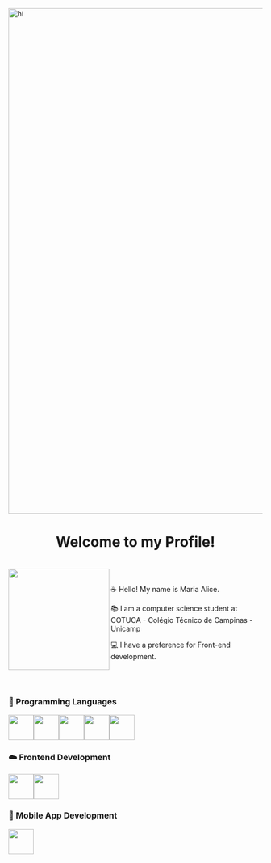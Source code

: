 <img src="https://www.imagensanimadas.com/data/media/280/estrela-imagem-animada-0071.gif" width="1000px" alt="hi" align="center"> <br>
 <h1 align="center">Welcome to my Profile!</h1> 
 <br/>
<img src="https://github.com/MaraAlce/MaraAlce/assets/89542647/a9e28ddf-492d-446e-ad72-afb48d3171ac" width="200px"align="left">
 <br/> 
 <p> ☕  Hello! My name is Maria Alice.</p>
 <p> 📚 I am a computer science student at COTUCA - Colégio Técnico de Campinas - Unicamp</p>
 <p> 💻 I have a preference for Front-end development.</p>
 <br/> 
 <br/> 
 <div>
   <h3> 🧃 Programming Languages </h3>
<img src="https://img.icons8.com/?size=48&id=40670&format=png" width="50px"><img src="https://img.icons8.com/?size=1x&id=40669&format=png" width="50px" ><img src="https://img.icons8.com/?size=1x&id=55251&format=png" width="50px" ><img src="https://img.icons8.com/?size=1x&id=108784&format=png" width="50px"><img src="https://img.icons8.com/?size=48&id=13679&format=png" width="50px"> 
    <h3> ☁️ Frontend Development</h3>
<img src="https://img.icons8.com/?size=1x&id=21278&format=png" width="50px"><img src="https://img.icons8.com/?size=48&id=20909&format=png" width="50px">
 <h3> 📱 Mobile App Development</h3>
 <img src="https://img.icons8.com/?size=48&id=17836&format=png" width="50px">
 </div>

 

 



 
<!--
*MaraAlce/MaraAlce* is a ✨ special ✨ repository because its `README.md` (this file) appears on your GitHub profile.

Here are some ideas to get you started:

- 🔭 I’m currently working on ...
- 🌱 I’m currently learning ...
- 👯 I’m looking to collaborate on ...
- 🤔 I’m looking for help with ...
- 💬 Ask me about ...
- 📫 How to reach me: ...
- 😄 Pronouns: ...
- ⚡ Fun fact: ...
-->

